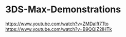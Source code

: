# 3DS-Max-Demonstrations
https://www.youtube.com/watch?v=ZMDalft7Tto
https://www.youtube.com/watch?v=B9QQIZ2lHTk
